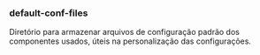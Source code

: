 ### default-conf-files

Diretório para armazenar arquivos de configuração padrão dos componentes usados,
úteis na personalização das configurações.
